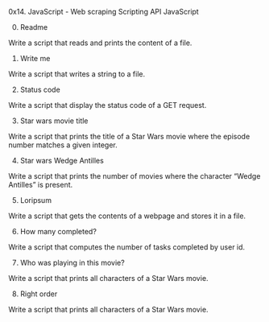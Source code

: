 0x14. JavaScript - Web scraping
Scripting
API
JavaScript

0. Readme

Write a script that reads and prints the content of a file.

1. Write me

Write a script that writes a string to a file.

2. Status code

Write a script that display the status code of a GET request.

3. Star wars movie title

Write a script that prints the title of a Star Wars movie where the episode number matches a given integer.

4. Star wars Wedge Antilles

Write a script that prints the number of movies where the character “Wedge Antilles” is present.

5. Loripsum

Write a script that gets the contents of a webpage and stores it in a file.

6. How many completed?

Write a script that computes the number of tasks completed by user id.

7. Who was playing in this movie?

Write a script that prints all characters of a Star Wars movie.

8. Right order

Write a script that prints all characters of a Star Wars movie.
